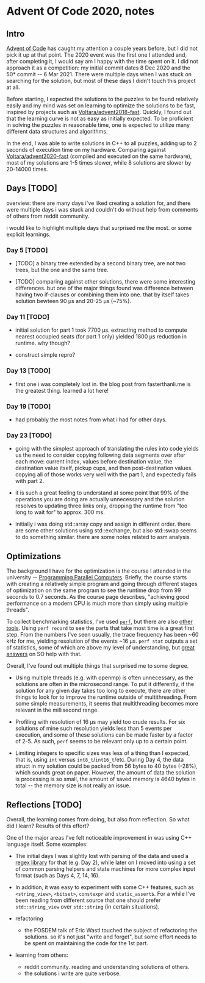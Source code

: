 # Advent Of Code 2020, notes

## Intro

[Advent of Code](https://adventofcode.com/) has caught my attention a couple years before, but I did not pick it up at that point. The 2020 event was the first one I attended and, after completing it, I would say am I happy with the time spent on it. I did not approach it as a competition: my initial commit dates 8 Dec 2020 and the 50* commit -- 6 Mar 2021. There were multiple days when I was stuck on searching for the solution, but most of these days I didn't touch this project at all. 

Before starting, I expected the solutions to the puzzles to be found relatively easily and my mind was set on learning to optimize the solutions to be fast, inspired by projects such as [Voltara/advent2018-fast](https://github.com/Voltara/advent2018-fast). Quickly, I found out that the learning curve is not as easy as initially expected. To be proficient in solving the puzzles in reasonable time, one is expected to utilize many different data structures and algorithms.  

In the end, I was able to write solutions in C++ to all puzzles, adding up to 2 seconds of execution time on my hardware. Comparing against [Voltara/advent2020-fast](https://github.com/Voltara/advent2020-fast) (compiled and executed on the same hardware), most of my solutions are 1-5 times slower, while 8 solutions are slower by 20-14000 times.

## Days [TODO]

overview: there are many days i've liked creating a solution for, and there were multiple days i was stuck and couldn't do without help from comments of others from reddit community.

i would like to highlight multiple days that surprised me the most. or some explicit learnings.


### Day 5 [TODO]

- [TODO] a binary tree extended by a second binary tree, are not two trees, but the one and the same tree.

- [TODO] comparing against other solutions, there were some interesting differences. but one of the major things found was difference between having two if-clauses or combining them into one. that by itself takes solution bewteen 90 μs and 20-25 μs (~75%). 


### Day 11 [TODO]

- initial solution for part 1 took 7700 μs. extracting method to compute nearest occupied seats (for part 1 only) yielded 1800 μs reduction in runtime. why though?

- construct simple repro?

### Day 13 [TODO]

- first one i was completely lost in. the blog post from fasterthanli.me is the greatest thing. learned a lot here!

### Day 19 [TODO]

- had probably the most notes from what i had for other days.

### Day 23 [TODO]

- going with the simplest approach of translating the rules into code yields us the need to consider copying following data segments over after each move: current index, values before destination value, the destination value itself, pickup cups, and then post-destination values. copying all of those works very well with the part 1, and expectedly fails with part 2. 

- it is such a great feeling to understand at some point that 99% of the operations you are doing are actually unnecessary and the solution resolves to updating three links only, dropping the runtime from "too long to wait for" to approx. 300 ms.

- initially i was doing std::array copy and assign in different order. there are some other solutions using std::exchange, but also std::swap seems to do something similar. there are some notes related to asm analysis.


## Optimizations

The background I have for the optimization is the course I attended in the university -- [Programming Parallel Computers](http://ppc.cs.aalto.fi). Briefly, the course starts with creating a relatively simple program and going through different stages of optimization on the same program to see the runtime drop from 99 seconds to 0.7 seconds. As the course page describes, "achieving good performance on a modern CPU is much more than simply using multiple threads".

To collect benchmarking statistics, I've used [`perf`](https://perf.wiki.kernel.org/index.php/Main_Page), but there are also [other tools](https://stackoverflow.com/a/60265409). Using `perf record` to see the parts that take most time is a great first step. From the numbers I've seen usually, the trace frequency has been ~60 kHz for me, yielding resolution of the events ~16 μs. `perf stat` outputs a set of statistics, some of which are above my level of understanding, but [great answers](https://stackoverflow.com/q/22165299) on SO help with that.

Overall, I've found out multiple things that surprised me to some degree.

- Using multiple threads (e.g. with openmp) is often unnecessary, as the solutions are often in the microsecond range. To put it differently, if the solution for any given day takes too long to execute, there are other things to look for to improve the runtime outside of multithreading. From some simple measurements, it seems that multithreading becomes more relevant in the millisecond range.

- Profiling with resolution of 16 μs may yield too crude results. For six solutions of mine such resolution yields less than 5 events per execution, and some of these solutions can be made faster by a factor of 2-5. As such, `perf` seems to be relevant only up to a certain point.

- Limiting integers to specific sizes was less of a thing than I expected, that is, using `int` versus `int8_t`/`int16_t`/etc. During Day 4, the data struct in my solution could be  packed from 56 bytes to 40 bytes (-28%), which sounds great on paper. However, the amount of data the solution is processing is so small, the amount of saved memory is 4640 bytes in total -- the memory size is not really an issue.


## Reflections [TODO]

Overall, the learning comes from doing, but also from reflection. So what did I learn? Results of this effort? 


One of the major areas I've felt noticeable improvement in was using C++ language itself. Some examples:

- The initial days I was slightly lost with parsing of the data and used a [regex library](https://github.com/hanickadot/compile-time-regular-expressions) for that (e.g. Day 2), while later on I moved into using a set of common parsing helpers and state machines for more complex input format (such as Days 4, 7, 14, 16).

- In addition, it was easy to experiment with some C++ features, such as `<string_view>`, `<bitset>`, `constexpr` and `static_assert`s. For a while I've been reading from different source that one should prefer `std::string_view` over `std::string` (in certain situations).



- refactoring
    - the FOSDEM talk of Eric Wastl touched the subject of refactoring the solutions. so it's not just "write and forget", but some effort needs to be spent on maintaining the code for the 1st part.
- learning from others:
    - reddit community. reading and understanding solutions of others.
    - the solutions i write are quite verbose. 
